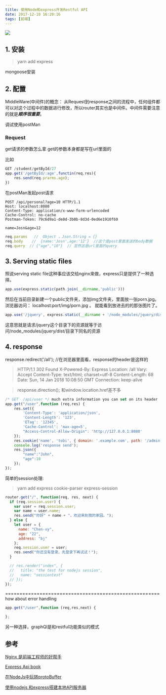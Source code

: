 ```yaml
---
title: 使用Node和express开发Restful API
date: 2017-12-10 16:20:16
tags: [前端]
---
```


![](http://odzl05jxx.bkt.clouddn.com/image/jpg/sceneryc7fd99f667c9d98a583a174872d58d13.jpg?imageView2/2/w/600)
<!--more-->


## 1. 安装
> yarn add express

mongoose安装




## 2. 配置

MiddleWare(中间件)的概念：
从Request到response之间的流程中，任何组件都可以对这个过程中的数据进行修改，所以router其实也是中间件。中间件需要注意的就是***顺序很重要***。


调试使用postMan

### Request

get请求的参数怎么拿
get的参数本身都是写在url里面的

比如
```js
GET /student/getById/27
app.get('/getById/:age',functin(req,res){
    res.send(req.prarms.age);
})
```

在postMan发起post请求
```
POST /api/personal?age=10 HTTP/1.1
Host: localhost:8080
Content-Type: application/x-www-form-urlencoded
Cache-Control: no-cache
Postman-Token: 79c6d9a1-de8d-3b0b-8d3d-0ed6e1910f69

name=Josn&age=12
```


```js
req.params   //  Object ，Json.String = {}
req.body    //  {name:'Josn',age:'12'}  //这个是post里面发送的body数据
req.query  // {"age","10"}  // 显然这是url里面的query
```


## 3. Serving static files
照说serving static file这种事应该交给nginx来做，express只是提供了一种选择。
```javaScript
app.use(express.static(path.join(__dirname,'public')))
```
然后在当前目录新建一个public文件夹，添加img文件夹，里面放一张porn.jpg。
浏览器访问： localhost:port/img/porn.jpg 。 就能看到放进去的的那张图片了。

```js
app.use('/jquery', express.static(__dirname + '/node_modules/jquery/dist/'));
```
这意思就是请求/jquery这个目录下的资源就等于访问/node_modules/jquery/dist/目录下同名的资源

## 4. response
response.redirect('/all'); //在浏览器里面看，response的header是这样的

>HTTP/1.1 302 Found
X-Powered-By: Express
Location: /all
Vary: Accept
Content-Type: text/html; charset=utf-8
Content-Length: 68
Date: Sun, 14 Jan 2018 10:08:50 GMT
Connection: keep-alive


>response.direction();
和window.location.href差不多


```js
/* GET  /api/user */ much extra information you can set on its header
app.get("/user",function (req,res) {
    res.set({
        'Content-Type': 'application/json',
        'Content-Length': '123',
        'ETag': '12345',
        'Cache-Control': 'max-age=5',
        "Access-Control-Allow-Origin": 'http://127.0.0.1:8080'
    });
    res.cookie('name', 'tobi', { domain: '.example.com', path: '/admin', secure: true });
    console.log('response send');
    res.json({
        "name":"John",
        "age":10
    });
});
```



简单的session处理:
> yarn add express cookie-parser express-session
```js
router.get("/", function(req, res, next) {
  if (req.session.user) {
    var user = req.session.user;
    var name = user.name;
    res.send("你好" + name + "，欢迎来到我的家园。");
  } else {
    let user = {
      name: "Chen-xy",
      age: "22",
      address: "bj"
    };
    req.session.user = user;
    res.send("你还没有登录，先登录下再试试！");
  }

  // res.render("index", {
  //   title: "the test for nodejs session",
  //   name: "sessiontest"
  // });
});
```



======================================================
how about error handling

```js
app.get("/user",function (req,res,next) {

};
```

另一种选择，graphQl是和restful功能类似的模式





## 参考

[Nginx 是前端工程师的好帮手](http://www.restran.net/2015/08/19/nginx-frontend-helper/)


[Express Api book](http://expressjs.jser.us/api#req.param)

[在NodeJs中玩转protoBuffer](http://imweb.io/topic/570130a306f2400432c1396c)

[使用nodejs 和express搭建本地API服务器](http://blog.desmondyao.com/fake-server/)

